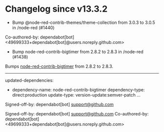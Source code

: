 # Changelog since v13.3.2
- Bump @node-red-contrib-themes/theme-collection from 3.0.3 to 3.0.5 in /node-red (#1440)

Co-authored-by: dependabot[bot] <49699333+dependabot[bot]@users.noreply.github.com> 
- Bump node-red-contrib-bigtimer from 2.8.2 to 2.8.3 in /node-red (#1438)

Bumps [node-red-contrib-bigtimer](https://tech.scargill.net/big-timer/) from 2.8.2 to 2.8.3.

---
updated-dependencies:
- dependency-name: node-red-contrib-bigtimer
  dependency-type: direct:production
  update-type: version-update:semver-patch
...

Signed-off-by: dependabot[bot] <support@github.com>

Signed-off-by: dependabot[bot] <support@github.com>
Co-authored-by: dependabot[bot] <49699333+dependabot[bot]@users.noreply.github.com> 
